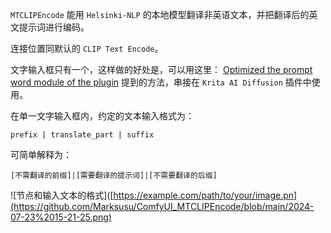 `MTCLIPEncode` 能用 `Helsinki-NLP` 的本地模型翻译非英语文本，并把翻译后的英文提示词进行编码。

连接位置同默认的 `CLIP Text Encode`。

文字输入框只有一个，这样做的好处是，可以用这里： [Optimized the prompt word module of the plugin](https://github.com/Acly/krita-ai-diffusion/discussions/867) 提到的方法，串接在 `Krita AI Diffusion` 插件中使用。

在单一文字输入框内，约定的文本输入格式为：

`prefix | translate_part | suffix`

可简单解释为：

`[不需翻译的前缀]|[需要翻译的提示词]|[不需要翻译的后缀]`



![节点和输入文本的格式]([https://example.com/path/to/your/image.pn](https://github.com/Marksusu/ComfyUI_MTCLIPEncode/blob/main/2024-07-23%2015-21-25.png)
